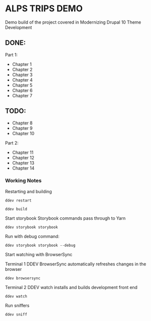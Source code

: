 # ALPS TRIPS DEMO

Demo build of the project covered in Modernizing Drupal 10 Theme Development

DONE:
---
Part 1:
- Chapter 1
- Chapter 2
- Chapter 3
- Chapter 4
- Chapter 5
- Chapter 6
- Chapter 7

TODO:
---
- Chapter 8
- Chapter 9
- Chapter 10

Part 2:
- Chapter 11
- Chapter 12
- Chapter 13
- Chapter 14


### Working Notes

Restarting and building

```
ddev restart
```

```
ddev build
```

Start storybook
Storybook commands pass through to Yarn
```
ddev storybook storybook
```

Run with debug command:
```
ddev storybook storybook --debug
```

Start watching with BrowserSync

Terminal 1
DDEV BrowserSync automatically refreshes changes in the browser
```
ddev browsersync
```
Terminal 2
DDEV watch installs and builds development front end
```
ddev watch
```

Run sniffers
```
ddev sniff
```


